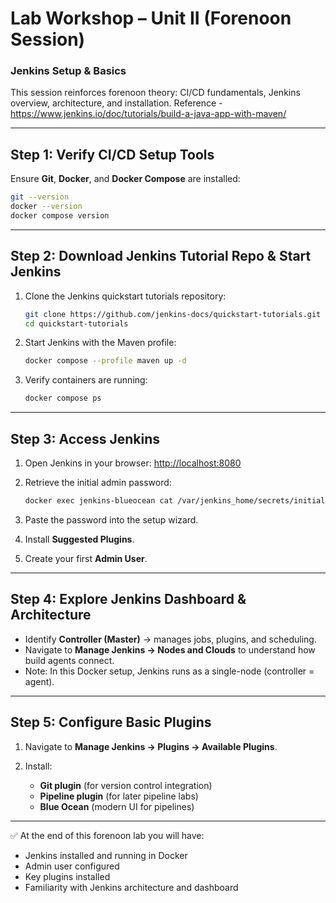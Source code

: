 # Lab Workshop – Unit II (Forenoon Session)
### Jenkins Setup & Basics

This session reinforces forenoon theory: CI/CD fundamentals, Jenkins overview, architecture, and installation.
Reference - https://www.jenkins.io/doc/tutorials/build-a-java-app-with-maven/

---

## Step 1: Verify CI/CD Setup Tools
Ensure **Git**, **Docker**, and **Docker Compose** are installed:
  ```bash
  git --version
  docker --version
  docker compose version
  ```

---

## Step 2: Download Jenkins Tutorial Repo & Start Jenkins

1. Clone the Jenkins quickstart tutorials repository:

   ```bash
   git clone https://github.com/jenkins-docs/quickstart-tutorials.git
   cd quickstart-tutorials
   ```

2. Start Jenkins with the Maven profile:

   ```bash
   docker compose --profile maven up -d
   ```

3. Verify containers are running:

   ```bash
   docker compose ps
   ```

---

## Step 3: Access Jenkins

1. Open Jenkins in your browser: [http://localhost:8080](http://localhost:8080)
2. Retrieve the initial admin password:

   ```bash
   docker exec jenkins-blueocean cat /var/jenkins_home/secrets/initialAdminPassword
   ```
3. Paste the password into the setup wizard.
4. Install **Suggested Plugins**.
5. Create your first **Admin User**.

---

## Step 4: Explore Jenkins Dashboard & Architecture

* Identify **Controller (Master)** → manages jobs, plugins, and scheduling.
* Navigate to **Manage Jenkins → Nodes and Clouds** to understand how build agents connect.
* Note: In this Docker setup, Jenkins runs as a single-node (controller = agent).

---

## Step 5: Configure Basic Plugins

1. Navigate to **Manage Jenkins → Plugins → Available Plugins**.
2. Install:

   * **Git plugin** (for version control integration)
   * **Pipeline plugin** (for later pipeline labs)
   * **Blue Ocean** (modern UI for pipelines)

---

✅ At the end of this forenoon lab you will have:

* Jenkins installed and running in Docker
* Admin user configured
* Key plugins installed
* Familiarity with Jenkins architecture and dashboard
